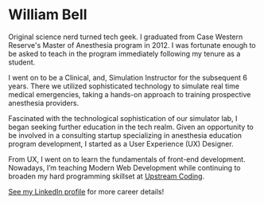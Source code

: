 # William Bell

Original science nerd turned tech geek. I graduated from Case Western Reserve's Master of Anesthesia program in 2012. I was fortunate enough to be asked to teach in the program immediately following my tenure as a student.

I went on to be a Clinical, and, Simulation Instructor for the subsequent 6 years. There we utilized sophisticated technology to simulate real time medical emergencies, taking a hands-on approach to training prospective anesthesia providers.

Fascinated with the technological sophistication of our simulator lab, I began seeking further education in the tech realm. Given an opportunity to be involved in a consulting startup specializing in anesthesia education program development, I started as a User Experience (UX) Designer.

From UX, I went on to learn the fundamentals of front-end development. Nowadays, I’m teaching Modern Web Development while continuing to broaden my hard programming skillset at [Upstream Coding](https://www.upstreamcoding.com).

[See my LinkedIn profile](https://www.linkedin.com/in/wbellhealthtech/) for more career details!
